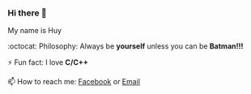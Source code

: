 ### Hi there 👋
My name is Huy

:octocat:
Philosophy: Always be **yourself** unless you can be **Batman!!!**

⚡ Fun fact: I love **C/C++**

📫 How to reach me: [Facebook](https://www.facebook.com/roschard.i.am/) or [Email](mailto:nhathuy13598@gmail.com)
